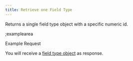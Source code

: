 ```yaml
---
title: Retrieve one Field Type
---
```


Returns a single field type object with a specific numeric id.

;examplearea

Example Request

<RequestExample url="https://mapi.storyblok.com/v1/field_types/123" httpMethod="GETOAUTH"></RequestExample>

You will receive a [field type object](#core-resources/field-types/the-field-type-object) as response.
